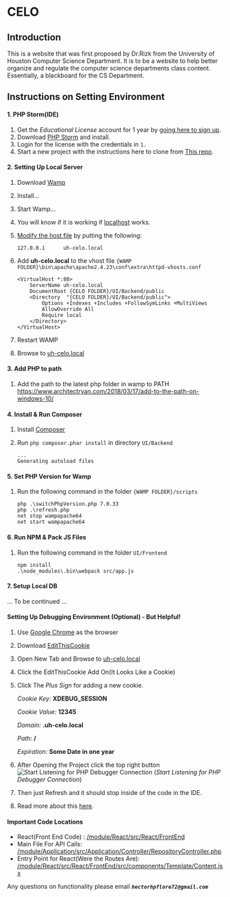 CELO
=======================

Introduction
------------
This is a website that was first proposed by Dr.Rizk from the University of Houston Computer Science Department.
It is to be a website to help better organize and regulate the computer science departments class content.
Essentially, a blackboard for the CS Department.

Instructions on Setting Environment
---------------------------





#### 1. PHP Storm(IDE)
  1. Get the _Educational License_ account for 1 year by [going here to sign up](https://www.jetbrains.com/shop/eform/students).
  2. Download [PHP Storm](https://www.jetbrains.com/phpstorm/) and install. 
  3. Login for the license with the credentials in `1.`
  4. Start a new project with the instructions here to clone from [This repo](https://www.jetbrains.com/help/phpstorm/2017.1/cloning-a-repository-from-github.html).




#### 2. Setting Up Local Server
 1. Download [Wamp](http://www.wampserver.com/en/)
 2. Install...
 3. Start Wamp...
 4. You will know if it is working if [localhost](http://localhost) works.
 5. [Modify the host file](https://support.rackspace.com/how-to/modify-your-hosts-file/) by putting the following:
 
        127.0.0.1      uh-celo.local
 6. Add **uh-celo.local** to the vhost file `{WAMP FOLDER}\bin\apache\apache2.4.23\conf\extra\httpd-vhosts.conf`
 
        <VirtualHost *:80>
            ServerName uh-celo.local
            DocumentRoot {CELO FOLDER}/UI/Backend/public
            <Directory  "{CELO FOLDER}/UI/Backend/public">
                Options +Indexes +Includes +FollowSymLinks +MultiViews
                AllowOverride All
                Require local
            </Directory>
        </VirtualHost>
 7. Restart WAMP
 8. Browse to [uh-celo.local](http://uh-celo.local)
 
 #### 3. Add PHP to path
   1. Add the path to the latest php folder in wamp to PATH
      https://www.architectryan.com/2018/03/17/add-to-the-path-on-windows-10/
   
   
 #### 4. Install & Run Composer
  1. Install [Composer](https://getcomposer.org/download/)
  2. Run `php composer.phar install` in directory `UI/Backend`
     
         ...
         Generating autoload files
         
 #### 5. Set PHP Version for Wamp
  1. Run the following command in the folder `{WAMP FOLDER}/scripts`
         
         php .\switchPhpVersion.php 7.0.33
         php .\refresh.php
         net stop wampapache64
         net start wampapache64

 #### 6. Run NPM & Pack JS Files
  1. Run the following command in the folder `UI/Frontend`
         
         npm install 
         .\node_modules\.bin\webpack src/app.js
         
 #### 7. Setup Local DB
  ... To be continued ...
              
#### Setting Up Debugging Environment (Optional) - But Helpful! 
 1. Use [Google Chrome](https://www.google.com/chrome/browser/desktop/index.html?brand=CHBD&gclid=Cj0KCQjwytLKBRCXARIsAPchlXoS_a52XSOJrZy6i6433r4T5HY1DRlc_phaVSsIMy2G0BkmDjcn_KEaAmk6EALw_wcB) as the browser
 2. Download [EditThisCookie](https://chrome.google.com/webstore/detail/editthiscookie/fngmhnnpilhplaeedifhccceomclgfbg?hl=en)
 3. Open New Tab and Browse to [uh-celo.local](http://uh-celo.local)
 4. Click the EditThisCookie Add On(It Looks Like a Cookie)
 5. Click The _Plus Sign_ for adding a new cookie.
        
      _Cookie Key:_ **XDEBUG_SESSION**
      
      _Cookie Value:_ **12345**
      
      _Domain:_ **.uh-celo.local**
      
      _Path:_ **/**
      
      _Expiration:_ **Some Date in one year**
 6. After Opening the Project click the top right button ![Start Listening for PHP Debugger Connection](https://www.jetbrains.com/help/img/idea/2017.1/start_listening_php_debug_connections.png) (_Start Listening for PHP Debugger Connection_)
 7. Then just Refresh and it should stop inside of the code in the IDE.
 8. Read more about this [here](https://www.jetbrains.com/help/phpstorm/zero-configuration-debugging.html).
 
 
#### Important Code Locations
  - React(Front End Code) : [/module/React/src/React/FrontEnd](https://github.com/hecflores/CELO/tree/master/module/React/src/React/FrontEnd)
  - Main File For API Calls: [/module/Application/src/Application/Controller/RepositoryController.php](https://github.com/hecflores/CELO/blob/master/module/Application/src/Application/Controller/RepositoryController.php)
  - Entry Point for React(Were the Routes Are): [/module/React/src/React/FrontEnd/src/components/Template/Content.jsx](https://github.com/hecflores/CELO/blob/master/module/React/src/React/FrontEnd/src/components/Template/Content.jsx)
 
 
 Any questions on functionality please email **_`hectorhpflore72@gmail.com`_**